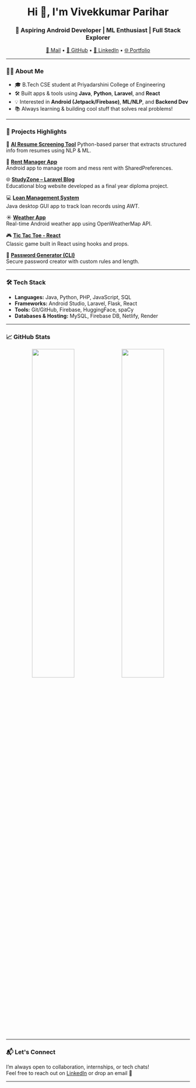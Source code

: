 <h1 align="center">Hi 👋, I'm Vivekkumar Parihar</h1>
<h3 align="center">🚀 Aspiring Android Developer | ML Enthusiast | Full Stack Explorer</h3>

<p align="center">
  <a href="mailto:vivekparihar751@gmail.com">📧 Mail</a> •
  <a href="https://github.com/Vivek-vp123">🐙 GitHub</a> •
  <a href="https://linkedin.com/in/vivek-parihar-29b27027b">💼 LinkedIn</a> •
  <a href="https://vivek-vp123.github.io/My-Portfolio/">🌐 Portfolio</a>
</p>

---

### 👨‍💻 About Me

- 🎓 B.Tech CSE student at Priyadarshini College of Engineering  
- 🛠 Built apps & tools using **Java**, **Python**, **Laravel**, and **React**  
- 💡 Interested in **Android (Jetpack/Firebase)**, **ML/NLP**, and **Backend Dev**  
- 📚 Always learning & building cool stuff that solves real problems!

---

### 💼 Projects Highlights

🚀 [**AI Resume Screening Tool**]([https://github.com/Vivek-vp123](https://github.com/Vivek-vp123/Resume-Screening-Tool.git))  
Python-based parser that extracts structured info from resumes using NLP & ML.

📱 [**Rent Manager App**](https://github.com/Vivek-vp123/Rent-Manager-Android-App)  
Android app to manage room and mess rent with SharedPreferences.

🌐 [**StudyZone – Laravel Blog**](https://github.com/Vivek-vp123)  
Educational blog website developed as a final year diploma project.

💻 [**Loan Management System**](https://github.com/Vivek-vp123/Loan-Management-System-Ad-Java)  
Java desktop GUI app to track loan records using AWT.

☀️ [**Weather App**](https://github.com/Vivek-vp123/weatherapp)  
Real-time Android weather app using OpenWeatherMap API.

🎮 [**Tic Tac Toe - React**](https://github.com/Vivek-vp123/tic-tac-toe-using-react)  
Classic game built in React using hooks and props.

🔐 [**Password Generator (CLI)**](https://github.com/Vivek-vp123/password_gen)  
Secure password creator with custom rules and length.

---

### 🛠️ Tech Stack

- **Languages:** Java, Python, PHP, JavaScript, SQL  
- **Frameworks:** Android Studio, Laravel, Flask, React  
- **Tools:** Git/GitHub, Firebase, HuggingFace, spaCy  
- **Databases & Hosting:** MySQL, Firebase DB, Netlify, Render

---

### 📈 GitHub Stats

<p align="center">
  <img src="https://github-readme-stats.vercel.app/api?username=Vivek-vp123&show_icons=true&theme=tokyonight" width="48%" />
  <img src="https://github-readme-streak-stats.herokuapp.com/?user=Vivek-vp123&theme=tokyonight" width="48%" />
</p>

---

### 📬 Let's Connect

I’m always open to collaboration, internships, or tech chats!  
Feel free to reach out on [LinkedIn](https://linkedin.com/in/vivek-parihar-29b27027b) or drop an email 💌

---

